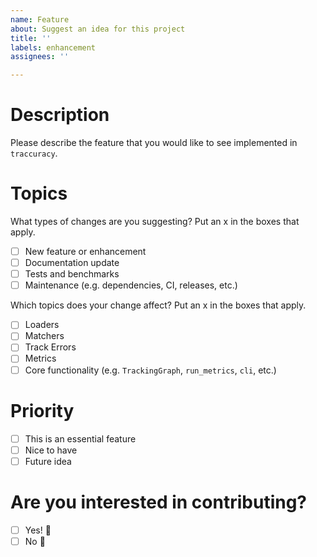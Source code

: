 ```yaml
---
name: Feature
about: Suggest an idea for this project
title: ''
labels: enhancement
assignees: ''

---
```


# Description

Please describe the feature that you would like to see implemented in `traccuracy`.

# Topics

What types of changes are you suggesting? Put an x in the boxes that apply.
- [ ] New feature or enhancement
- [ ] Documentation update
- [ ] Tests and benchmarks
- [ ] Maintenance (e.g. dependencies, CI, releases, etc.)

Which topics does your change affect? Put an x in the boxes that apply.
- [ ] Loaders
- [ ] Matchers
- [ ] Track Errors
- [ ] Metrics
- [ ] Core functionality (e.g. `TrackingGraph`, `run_metrics`, `cli`, etc.)

# Priority
- [ ] This is an essential feature
- [ ] Nice to have
- [ ] Future idea

# Are you interested in contributing?
- [ ] Yes! :tada:
- [ ] No :slightly_frowning_face: